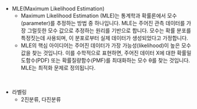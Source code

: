 
 - MLE(Maximum Likelihood Estimation)
    - Maximum Likelihood Estimation (MLE)는 통계학과 확률론에서 모수(parameter)를 추정하는 방법 중 하나입니다. MLE는 주어진 관측 데이터를 가장 그럴듯한 모수 값으로 추정하는 원리를 기반으로 합니다. 모수는 확률 분포를 특정짓는데 사용되며, 이 분포로부터 실제 데이터가 생성되었다고 가정합니다.
    - MLE의 핵심 아이디어는 주어진 데이터가 가장 가능성(likelihood)이 높은 모수 값을 찾는 것입니다. 이를 수학적으로 표현하면, 주어진 데이터 X에 대한 확률밀도함수(PDF) 또는 확률질량함수(PMF)를 최대화하는 모수 θ를 찾는 것입니다. MLE는 최적화 문제로 정의됩니다.

<br/>

 - 라벨링
    - 2진분류, 다진분류
